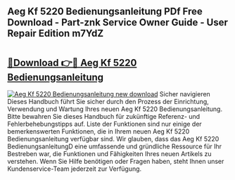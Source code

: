 ## Aeg Kf 5220 Bedienungsanleitung PDf Free Download - Part-znk Service Owner Guide - User Repair Edition m7YdZ

# <h2><a href="http://df4w9l.blite.top/?on=Aeg+Kf+5220+Bedienungsanleitung">🔗Download 👉🔴 Aeg Kf 5220 Bedienungsanleitung</a></h2>

[![Aeg Kf 5220 Bedienungsanleitung new download](https://i.imgur.com/lujVjoI.png)](http://df4w9l.blite.top/?on=Aeg+Kf+5220+Bedienungsanleitung)
Sicher navigieren Dieses Handbuch führt Sie sicher durch den Prozess der Einrichtung, Verwendung und Wartung Ihres neuen Aeg Kf 5220 Bedienungsanleitung. Bitte bewahren Sie dieses Handbuch für zukünftige Referenz- und Fehlerbehebungstipps auf. Liste der Funktionen sind nur einige der bemerkenswerten Funktionen, die in Ihrem neuen Aeg Kf 5220 Bedienungsanleitung verfügbar sind. Wir glauben, dass das Aeg Kf 5220 BedienungsanleitungD eine umfassende und gründliche Ressource für Ihr Bestreben war, die Funktionen und Fähigkeiten Ihres neuen Artikels zu verstehen. Wenn Sie Hilfe benötigen oder Fragen haben, steht Ihnen unser Kundenservice-Team jederzeit zur Verfügung.
